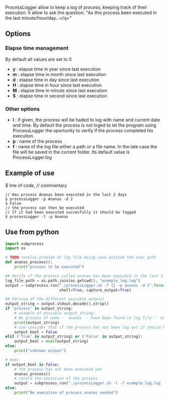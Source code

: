 ProcessLogger allow to keep a log of process, keeping track of their execution.
 It allow to ask the question:
   <q>As this process been executed in the last minute/hour/day...\</q>


## Options
### Elapse time management
By default all values are set to 0
 <ul>
  <li> <b>y</b> : elapse time in year since last execution </li>
  <li> <b>m</b> : elapse time in month since last execution </li>
  <li> <b>d</b> : elapse time in day since last execution </li>
  <li> <b>H</b> : elapse time in hour since last execution </li>
  <li> <b>M</b> : elapse time in minute since last execution </li>
  <li> <b>S</b> : elapse time in second since last execution </li>
</ul> 

### Other options
<ul> 
  <li> <b>l</b> : if given, the process will be haded to log with name and
  current date and time. By default the process is not loged to let
  the program using ProcessLogger the oportunity to verify if the
  process completed his execution. </li>
  
  <li> <b>p</b> : name of the process  </li>

  <li> <b>f</b> : name of the log file either a path or a file name. In the
  late case the file will be saved in the current folder. Its default
  value is ProcessLogger.log </li>
</ul>

## Example of use 
$ line of code, // commentary

```shell
// Has process Ananas been executed in the last 2 days 
$ processLogger -p Ananas -d 2
$ False
// the process can then be executed
// If it had been executed succesfully it should be logged
$ processLogger -l -p Ananas
```

## Use from python
```python
import subprocess
import os

# TODO resolve problem of log file being save outside the exec path
def ananas_process():
    print("process to be executed")

## Verify if the process called ananas has been executed in the last 2 seconds
log_file_path = os.path.join(os.getcwd(), "example_log.log")
output = subprocess.run("./processLogger.sh -f {} -p ananas -d 2".format(log_file_path),
                        shell=True, capture_output=True)

## Parsing of the different possible outputs
output_string = output.stdout.decode().strip()
if 'process' in output_string:
    # example of possible output_string:
    # No process of name -  ananas  - have been found in log file -  example_log.log  -
    print(output_string)
    # can consider that if the process has not been log yet if should be executed
    output_bool = False
elif ('True' in output_string) or ('False' in output_string):
    output_bool = eval(output_string)
else:
    print("unknown output")

# exec
if output_bool is False:
    # the process has not been executed yet
    ananas_process()
    # record the execution of the process
    output = subprocess.run("./processLogger.sh -l -f example_log.log -p ananas", shell=True, capture_output=True)
else:
    print("No execution of process ananas needed")
```
